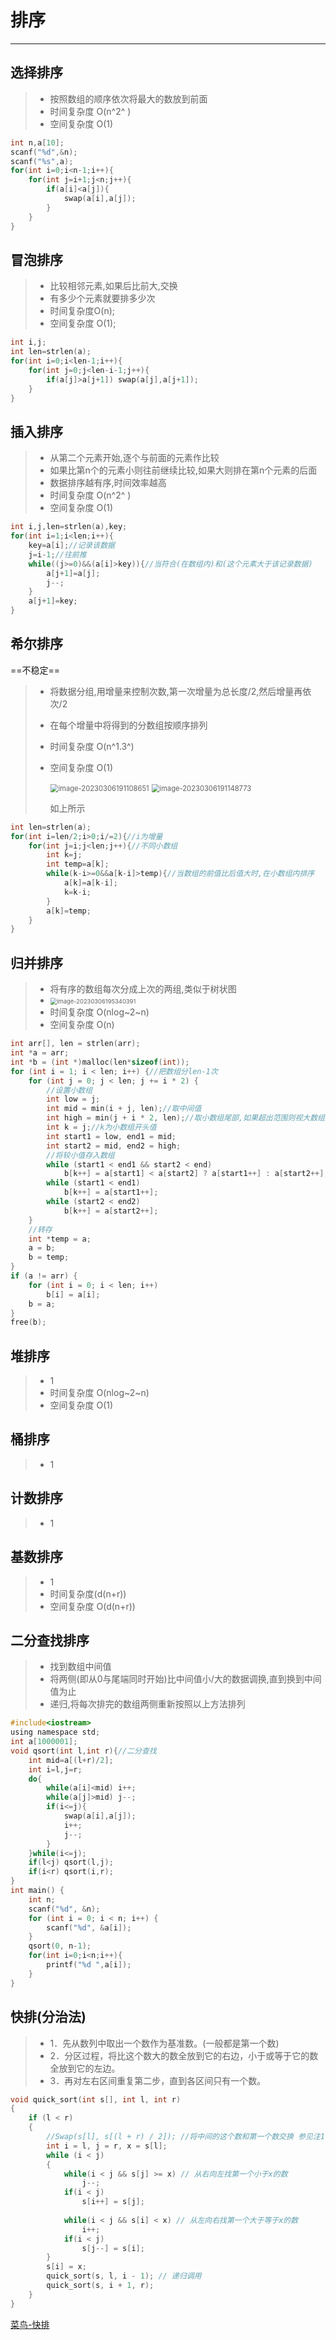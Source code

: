 # 排序

------

## 选择排序

> + 按照数组的顺序依次将最大的数放到前面
> + 时间复杂度 O(n^2^ )
> + 空间复杂度 O(1)

```c++
int n,a[10];
scanf("%d",&n);
scanf("%s",a);
for(int i=0;i<n-1;i++){
    for(int j=i+1;j<n;j++){
        if(a[i]<a[j]){
            swap(a[i],a[j]);
        }
    }
}
```

## 冒泡排序

> + 比较相邻元素,如果后比前大,交换
> + 有多少个元素就要排多少次
> + 时间复杂度O(n);
> + 空间复杂度 O(1);

```c++
int i,j;
int len=strlen(a);
for(int i=0;i<len-1;i++){
    for(int j=0;j<len-i-1;j++){
        if(a[j]>a[j+1]) swap(a[j],a[j+1]);
    }
}
```

## 插入排序

> + 从第二个元素开始,逐个与前面的元素作比较
> + 如果比第n个的元素小则往前继续比较,如果大则排在第n个元素的后面
> + 数据排序越有序,时间效率越高
> + 时间复杂度 O(n^2^ )
> + 空间复杂度 O(1)

```c
int i,j,len=strlen(a),key;
for(int i=1;i<len;i++){
    key=a[i];//记录该数据
    j=i-1;//往前推
    while((j>=0)&&(a[i]>key)){//当符合(在数组内)和(这个元素大于该记录数据)
        a[j+1]=a[j];
        j--;
    }
    a[j+1]=key;
}
```

## 希尔排序

==不稳定==

> + 将数据分组,用增量来控制次数,第一次增量为总长度/2,然后增量再依次/2
>
> + 在每个增量中将得到的分数组按顺序排列
>
> + 时间复杂度 O(n^1.3^)
>
> + 空间复杂度 O(1)
>
>   <img src="https://daimaxiaofeiwu.oss-cn-guangzhou.aliyuncs.com/img/202303061911855.png" alt="image-20230306191108651" style="zoom:80%;" />
>
>   <img src="https://daimaxiaofeiwu.oss-cn-guangzhou.aliyuncs.com/img/202303061911908.png" alt="image-20230306191148773" style="zoom:80%;" />
>
>   如上所示

```c
int len=strlen(a);
for(int i=len/2;i>0;i/=2){//i为增量
    for(int j=i;j<len;j++){//不同小数组
        int k=j;
        int temp=a[k];
        while(k-i>=0&&a[k-i]>temp){//当数组的前值比后值大时,在小数组内排序
            a[k]=a[k-i];
            k=k-i;
        }
        a[k]=temp;
    }
}
```

## 归并排序

> + 将有序的数组每次分成上次的两组,类似于树状图
> + <img src="https://daimaxiaofeiwu.oss-cn-guangzhou.aliyuncs.com/img/202303061953581.png" alt="image-20230306195340391" style="zoom: 67%;" />
> + 时间复杂度 O(nlog~2~n)
> + 空间复杂度 O(n)

```c
int arr[], len = strlen(arr);
int *a = arr;
int *b = (int *)malloc(len*sizeof(int));
for (int i = 1; i < len; i++) {//把数组分len-1次
	for (int j = 0; j < len; j += i * 2) {
        //设置小数组
		int low = j;
		int mid = min(i + j, len);//取中间值
		int high = min(j + i * 2, len);//取小数组尾部,如果超出范围则视大数组最后一个值为尾部
		int k = j;//k为小数组开头值
		int start1 = low, end1 = mid;
		int start2 = mid, end2 = high;
        //将较小值存入数组
		while (start1 < end1 && start2 < end)
			b[k++] = a[start1] < a[start2] ? a[start1++] : a[start2++];
		while (start1 < end1)
			b[k++] = a[start1++];
		while (start2 < end2)
			b[k++] = a[start2++];
	}
    //转存
	int *temp = a;
	a = b;
	b = temp;
}
if (a != arr) {
	for (int i = 0; i < len; i++)
		b[i] = a[i];
	b = a;
}
free(b);
```

## 堆排序

> + 1
> + 时间复杂度 O(nlog~2~n)
> + 空间复杂度 O(1)

## 桶排序

> + 1

## 计数排序

> + 1

## 基数排序

> + 1
> + 时间复杂度(d(n+r))
> + 空间复杂度 O(d(n+r))

## 二分查找排序

> + 找到数组中间值
> + 将两侧(即从0与尾端同时开始)比中间值小/大的数据调换,直到换到中间值为止
> + 递归,将每次排完的数组两侧重新按照以上方法排列

```c
#include<iostream>
using namespace std;
int a[1000001];
void qsort(int l,int r){//二分查找 
	int mid=a[(l+r)/2];
	int i=l,j=r;
	do{
		while(a[i]<mid) i++;
		while(a[j]>mid) j--;
		if(i<=j){
			swap(a[i],a[j]);
			i++;
			j--;
		}
	}while(i<=j);
	if(l<j) qsort(l,j);
	if(i<r) qsort(i,r);
}
int main() {
	int n;
	scanf("%d", &n);
	for (int i = 0; i < n; i++) {
		scanf("%d", &a[i]);
	}
	qsort(0, n-1);
	for(int i=0;i<n;i++){
		printf("%d ",a[i]);
	} 
}
```



## 快排(分治法)

> - 1．先从数列中取出一个数作为基准数。(一般都是第一个数)
> - 2．分区过程，将比这个数大的数全放到它的右边，小于或等于它的数全放到它的左边。
> - 3．再对左右区间重复第二步，直到各区间只有一个数。 

```c
void quick_sort(int s[], int l, int r)
{
    if (l < r)
    {
        //Swap(s[l], s[(l + r) / 2]); //将中间的这个数和第一个数交换 参见注1
        int i = l, j = r, x = s[l];
        while (i < j)
        {
            while(i < j && s[j] >= x) // 从右向左找第一个小于x的数
                j--;  
            if(i < j) 
                s[i++] = s[j];
            
            while(i < j && s[i] < x) // 从左向右找第一个大于等于x的数
                i++;  
            if(i < j) 
                s[j--] = s[i];
        }
        s[i] = x;
        quick_sort(s, l, i - 1); // 递归调用 
        quick_sort(s, i + 1, r);
    }
}
```

[菜鸟-快排](https://www.runoob.com/w3cnote/quick-sort.html)